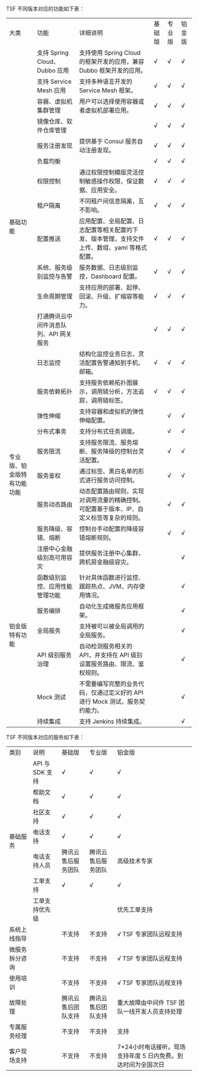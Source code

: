 TSF 不同版本对应的功能如下表：

<table>
   <tr>
      <td>大类</td>
      <td>功能</td>
      <td>详细说明</td>
      <td>基础版</td>
      <td>专业版</td>
      <td>铂金版</td>
   </tr>
   <tr>
      <td rowspan="14">基础功能</td>
      <td>支持 Spring Cloud、Dubbo 应用</td>
      <td>支持使用 Spring Cloud 的框架开发的应用，兼容 Dubbo 框架开发的应用。</td>
      <td>√</td>
      <td>√</td>
      <td>√</td>
   </tr>
   <tr>
      <td>支持 Service Mesh 应用</td>
      <td>支持多种语言开发的 Service Mesh 框架。</td>
      <td>√</td>
      <td>√</td>
      <td>√</td>
   </tr>
   <tr>
      <td>容器、虚拟机集群管理</td>
      <td>用户可以选择使用容器或者虚拟机部署应用。</td>
      <td>√ </td>
      <td>√</td>
      <td>√</td>
   </tr>
   <tr>
      <td>镜像仓库、软件仓库管理</td>
      <td></td>
      <td>√ </td>
      <td>√</td>
      <td>√</td>
   </tr>
   <tr>
      <td>服务注册发现</td>
      <td>提供基于 Consul 服务自动注册发现。</td>
      <td>√</td>
      <td>√</td>
      <td>√</td>
   </tr>
   <tr>
      <td>负载均衡</td>
      <td></td>
      <td>√</td>
      <td>√</td>
      <td>√</td>
   </tr>
   <tr>
      <td>权限控制</td>
      <td>通过权限控制模版灵活控制敏感操作权限，保证数据、应用安全。</td>
      <td>√</td>
      <td>√</td>
      <td>√</td>
   </tr>
   <tr>
      <td>租户隔离</td>
      <td>不同租户间信息隔离，互不影响。</td>
      <td>√</td>
      <td>√</td>
      <td>√</td>
   </tr>
   <tr>
      <td>配置推送</td>
      <td>应用配置、全局配置、日志配置等相关配置的下发、版本管理，支持文件上传、数组、yaml 等格式配置。</td>
      <td>√</td>
      <td>√</td>
      <td>√</td>
   </tr>
   <tr>
      <td>系统、服务级别监控与告警</td>
      <td>服务数据、日志级别监控，Dashboard 配置。</td>
      <td>√</td>
      <td>√</td>
      <td>√</td>
   </tr>
   <tr>
      <td>生命周期管理</td>
      <td>支持应用的部署、起停、回滚、升级、扩缩容等能力。</td>
      <td>√</td>
      <td>√</td>
      <td>√</td>
   </tr>
   <tr>
      <td>打通腾讯云中间件消息队列、API 网关服务</td>
      <td></td>
      <td>√</td>
      <td>√</td>
      <td>√</td>
   </tr>
   <tr>
      <td>日志监控</td>
      <td>结构化监控业务日志，灵活配置告警通知到手机、邮箱。</td>
      <td>√</td>
      <td>√</td>
      <td>√</td>
   </tr>
   <tr>
      <td>服务依赖拓扑</td>
      <td>支持服务依赖拓扑图展示，调用链分析，方法追踪，调用链标签。</td>
      <td>√</td>
      <td>√</td>
      <td>√</td>
   </tr>
   <tr>
      <td rowspan="6">专业版、铂金版特有功能功能</td>
      <td>弹性伸缩</td>
      <td>支持容器和虚拟机的弹性伸缩配置。</td>
      <td></td>
      <td>√</td>
      <td>√</td>
   </tr>
   <tr>
      <td>分布式事务</td>
      <td>支持分布式任务调度。</td>
      <td></td>
      <td>√</td>
      <td>√</td>
   </tr>
   <tr>
      <td>服务限流</td>
      <td>支持服务限流、服务熔断、服务降级的控制台灵活配置。</td>
      <td></td>
      <td>√</td>
      <td>√</td>
   </tr>
   <tr>
      <td>服务鉴权</td>
      <td>通过标签、黑白名单的形式进行服务访问控制。</td>
      <td></td>
      <td>√</td>
      <td>√</td>
   </tr>
   <tr>
      <td>服务动态路由</td>
      <td>动态配置路由规则，实现对调用流量的精确控制。可配置基于版本、IP、自定义标签等复杂的规则。</td>
      <td></td>
      <td>√</td>
      <td>√</td>
   </tr>
   <tr>
      <td>服务降级、容错、熔断</td>
      <td>控制台手动配置的降级容错熔断规则。</td>
      <td></td>
      <td>√</td>
      <td>√</td>
   </tr>
   <tr>
      <td rowspan="7">铂金版特有功能</td>
      <td>注册中心金融级别高可用容灾</td>
      <td>提供服务注册中心集群，跨机房金融级容灾。</td>
      <td></td>
      <td></td>
      <td>√</td>
   </tr>
   <tr>
      <td>函数级别监控、应用性能管理功能</td>
      <td>针对具体函数进行监控、跟踪热点、JVM、内存使用情况。</td>
      <td></td>
      <td></td>
      <td>√</td>
   </tr>
   <tr>
      <td>服务编排</td>
      <td>自动化生成微服务应用框架。</td>
      <td></td>
      <td></td>
      <td>√</td>
   </tr>
   <tr>
      <td>全局服务</td>
      <td>支持被可以被全局调用的全局服务。</td>
      <td></td>
      <td></td>
      <td>√</td>
   </tr>
   <tr>
      <td>API 级别服务治理</td>
      <td>自动检测服务相关的 API，并支持在 API 级别设置服务路由、限流、鉴权规则。</td>
      <td></td>
      <td></td>
      <td>√</td>
   </tr>
   <tr>
      <td>Mock 测试</td>
      <td>不需要编写完整的业务代码，仅通过定义好的 API 进行 Mock 测试，服务契约能力。</td>
      <td></td>
      <td></td>
      <td>√</td>
   </tr>
   <tr>
      <td>持续集成</td>
      <td>支持 Jenkins 持续集成。</td>
      <td></td>
      <td></td>
      <td>√</td>
   </tr>
</table>



TSF 不同版本对应的服务如下表：

<table>
   <tr>
      <td>类别</td>
      <td>说明</td>
      <td>基础版</td>
      <td>专业版</td>
      <td>铂金版</td>
   </tr>
   <tr>
      <td rowspan="7">基础服务</td>
      <td>API 与 SDK 支持</td>
      <td>√</td>
      <td>√</td>
      <td>√</td>
   </tr>
   <tr>
      <td>帮助文档</td>
      <td>√</td>
      <td>√</td>
      <td>√</td>
   </tr>
   <tr>
      <td>社区支持</td>
      <td>√</td>
      <td>√</td>
      <td>√</td>
   </tr>
   <tr>
      <td>电话支持</td>
      <td>√</td>
      <td>√</td>
      <td>√</td>
   </tr>
   <tr>
      <td>电话支持人员</td>
      <td> 腾讯云售后服务团队  </td>
      <td> 腾讯云售后服务团队  </td>
      <td>高级技术专家</td>
   </tr>
   <tr>
      <td>工单支持</td>
      <td>√</td>
      <td>√</td>
      <td>√</td>
   </tr>
   <tr>
      <td>工单支持优先级</td>
      <td></td>
      <td></td>
      <td>优先工单支持</td>
   </tr>
   <tr>
      <td>系统上线指导</td>
      <td></td>
      <td>不支持</td>
      <td>不支持</td>
      <td>√ TSF 专家团队远程支持</td>
   </tr>
   <tr>
      <td>微服务拆分咨询</td>
      <td></td>
      <td>不支持</td>
      <td>不支持</td>
      <td>√ TSF 专家团队远程支持</td>
   </tr>
   <tr>
      <td>使用培训</td>
      <td></td>
      <td>不支持</td>
      <td>不支持</td>
      <td>√ TSF 专家团队远程支持</td>
   </tr>
   <tr>
      <td>故障处理</td>
      <td></td>
      <td>腾讯云售后团队支持</td>
      <td>腾讯云售后团队支持</td>
      <td>重大故障由中间件 TSF 团队一线开发人员支持处理</td>
   </tr>
   <tr>
      <td>专属服务经理</td>
      <td></td>
      <td>不支持</td>
      <td>不支持</td>
      <td>支持</td>
   </tr>
   <tr>
      <td>客户现场支持</td>
      <td></td>
      <td>不支持</td>
      <td>不支持</td>
      <td>7*24小时电话接听。现场支持年度 5 日内免费。到达时间为全国次日</td>
   </tr>
</table>
